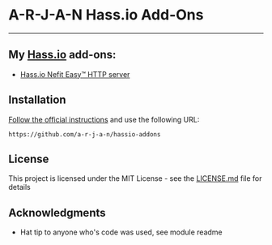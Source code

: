 # A-R-J-A-N Hass.io Add-Ons
---------

## My [Hass.io](https://home-assistant.io/hassio/) add-ons:
* [Hass.io Nefit Easy™ HTTP server](https://github.com/a-r-j-a-n/hassio-addons/tree/master/nefit-easy-http-server)


## Installation
[Follow the official instructions](https://home-assistant.io/hassio/installing_third_party_addons/) and use the following URL:

```
https://github.com/a-r-j-a-n/hassio-addons
```

## License
This project is licensed under the MIT License - see the [LICENSE.md](LICENSE.md) file for details

## Acknowledgments
* Hat tip to anyone who's code was used, see module readme

